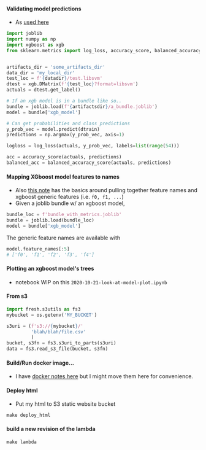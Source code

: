 


#### Validating model predictions
* As [used here](https://github.com/namoopsoo/learn-citibike/blob/2020-revisit/notes/2020-07-16-local.md#i-would-like-to-get-the-train-acc-too-to-better-understand-the-overunder-aka-the-overfittingunderfitting)

```python
import joblib
import numpy as np
import xgboost as xgb
from sklearn.metrics import log_loss, accuracy_score, balanced_accuracy_score


artifacts_dir = 'some_artifacts_dir'
data_dir = 'my_local_dir'
test_loc = f'{datadir}/test.libsvm'
dtest = xgb.DMatrix(f'{test_loc}?format=libsvm')
actuals = dtest.get_label()

# If an xgb model is in a bundle like so..
bundle = joblib.load(f'{artifactsdir}/a_bundle.joblib')
model = bundle['xgb_model']

# Can get probabilities and class predictions
y_prob_vec = model.predict(dtrain)
predictions = np.argmax(y_prob_vec, axis=1)

logloss = log_loss(actuals, y_prob_vec, labels=list(range(54)))

acc = accuracy_score(actuals, predictions)
balanced_acc = balanced_accuracy_score(actuals, predictions)

```

#### Mapping XGboost model features to names
* Also [this note](https://github.com/namoopsoo/learn-citibike/blob/master/notes/2020-07-26-feature-importances.md) has the basics around pulling together feature names and xgboost generic features (i.e. `f0, f1, ...`)
* Given a joblib bundle w/ an xgboost model,

```python
bundle_loc = f'bundle_with_metrics.joblib'
bundle = joblib.load(bundle_loc)
model = bundle['xgb_model']
```

The generic feature names are available with

```python
model.feature_names[:5]
# ['f0', 'f1', 'f2', 'f3', 'f4']
```



#### Plotting an xgboost model's trees
* notebook WIP on this `2020-10-21-look-at-model-plot.ipynb`  

#### From s3

```python
import fresh.s3utils as fs3
mybucket = os.getenv('MY_BUCKET')

s3uri = (f's3://{mybucket}/'
         'blah/blah/file.csv'
         )
bucket, s3fn = fs3.s3uri_to_parts(s3uri)
data = fs3.read_s3_file(bucket, s3fn)
```


#### Build/Run docker image...
* I have [docker notes here](notes/2020-06-07-local-docker-notes.md) but I might move them here for convenience.


#### Deploy html
* Put my html to S3 static website bucket

```
make deploy_html
```

#### build a new revision of the lambda
```
make lambda
```

